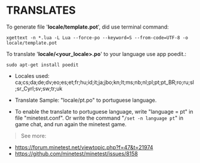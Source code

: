 # TRANSLATES

To generate file '**locale/template.pot**', did use terminal command:

````xgettext -n *.lua -L Lua --force-po --keyword=S --from-code=UTF-8 -o locale/template.pot````

To translate '**locale/<your_locale>.po**' to your language use app poedit.:

````sudo apt-get install poedit````

* Locales used: ca;cs;da;de;dv;eo;es;et;fr;hu;id;it;ja;jbo;kn;lt;ms;nb;nl;pl;pt;pt_BR;ro;ru;sl;sr_Cyrl;sv;sw;tr;uk

* Translate Sample: "locale/pt.po" to portuguese language.

* To enable the translate to portuguese language, write "language = pt" in file "minetest.conf". Or write the command "```/set -n language pt```" in game chat, and run again the minetest game.

> See more: 
* https://forum.minetest.net/viewtopic.php?f=47&t=21974
* https://github.com/minetest/minetest/issues/8158
